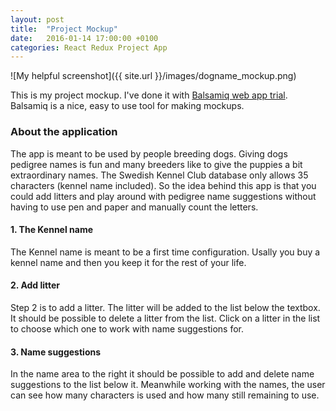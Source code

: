 ```yaml
---
layout: post
title:  "Project Mockup"
date:   2016-01-14 17:00:00 +0100
categories: React Redux Project App
---
```

![My helpful screenshot]({{ site.url }}/images/dogname_mockup.png)

This is my project mockup. I've done it with <a href="https://balsamiq.com/">Balsamiq web app trial</a>. Balsamiq is a nice, easy to use tool for making mockups.

### About the application
The app is meant to be used by people breeding dogs. Giving dogs pedigree names is fun and many breeders like to give the puppies a bit extraordinary names. The Swedish Kennel Club database only allows 35 characters (kennel name included). So the idea behind this app is that you could add litters and play around with pedigree name suggestions without having to use pen and paper and manually count the letters. 

#### 1. The Kennel name
The Kennel name is meant to be a first time configuration. Usally you buy a kennel name and then you keep it for the rest of your life.

#### 2. Add litter
Step 2 is to add a litter. The litter will be added to the list below the textbox. It should be possible to delete a litter from the list. Click on a litter in the list to choose which one to work with name suggestions for.

#### 3. Name suggestions
In the name area to the right it should be possible to add and delete name suggestions to the list below it. Meanwhile working with the names, the user can see how many characters is used and how many still remaining to use.